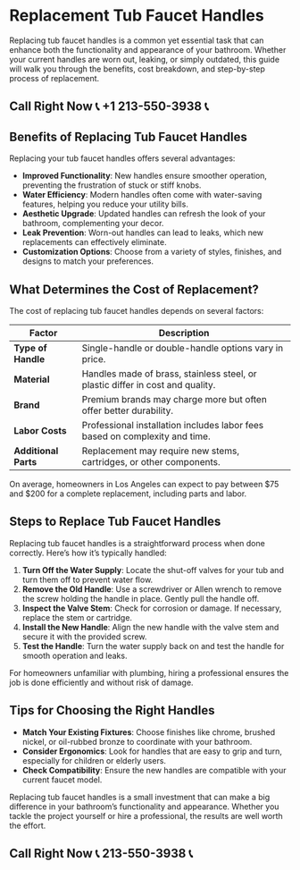 # Replacement Tub Faucet Handles  

Replacing tub faucet handles is a common yet essential task that can enhance both the functionality and appearance of your bathroom. Whether your current handles are worn out, leaking, or simply outdated, this guide will walk you through the benefits, cost breakdown, and step-by-step process of replacement.  

## Call Right Now 📞 +1 213-550-3938 📞

## Benefits of Replacing Tub Faucet Handles  

Replacing your tub faucet handles offers several advantages:  
- **Improved Functionality**: New handles ensure smoother operation, preventing the frustration of stuck or stiff knobs.  
- **Water Efficiency**: Modern handles often come with water-saving features, helping you reduce your utility bills.  
- **Aesthetic Upgrade**: Updated handles can refresh the look of your bathroom, complementing your decor.  
- **Leak Prevention**: Worn-out handles can lead to leaks, which new replacements can effectively eliminate.  
- **Customization Options**: Choose from a variety of styles, finishes, and designs to match your preferences.  

## What Determines the Cost of Replacement?  

The cost of replacing tub faucet handles depends on several factors:  

| **Factor**               | **Description**                                                                 |  
|--------------------------|-------------------------------------------------------------------------------|  
| **Type of Handle**        | Single-handle or double-handle options vary in price.                         |  
| **Material**              | Handles made of brass, stainless steel, or plastic differ in cost and quality. |  
| **Brand**                 | Premium brands may charge more but often offer better durability.            |  
| **Labor Costs**           | Professional installation includes labor fees based on complexity and time.   |  
| **Additional Parts**      | Replacement may require new stems, cartridges, or other components.         |  

On average, homeowners in Los Angeles can expect to pay between $75 and $200 for a complete replacement, including parts and labor.  

## Steps to Replace Tub Faucet Handles  

Replacing tub faucet handles is a straightforward process when done correctly. Here’s how it’s typically handled:  

1. **Turn Off the Water Supply**: Locate the shut-off valves for your tub and turn them off to prevent water flow.  
2. **Remove the Old Handle**: Use a screwdriver or Allen wrench to remove the screw holding the handle in place. Gently pull the handle off.  
3. **Inspect the Valve Stem**: Check for corrosion or damage. If necessary, replace the stem or cartridge.  
4. **Install the New Handle**: Align the new handle with the valve stem and secure it with the provided screw.  
5. **Test the Handle**: Turn the water supply back on and test the handle for smooth operation and leaks.  

For homeowners unfamiliar with plumbing, hiring a professional ensures the job is done efficiently and without risk of damage.  

## Tips for Choosing the Right Handles  

- **Match Your Existing Fixtures**: Choose finishes like chrome, brushed nickel, or oil-rubbed bronze to coordinate with your bathroom.  
- **Consider Ergonomics**: Look for handles that are easy to grip and turn, especially for children or elderly users.  
- **Check Compatibility**: Ensure the new handles are compatible with your current faucet model.  

Replacing tub faucet handles is a small investment that can make a big difference in your bathroom’s functionality and appearance. Whether you tackle the project yourself or hire a professional, the results are well worth the effort.
## Call Right Now 📞 213-550-3938 📞